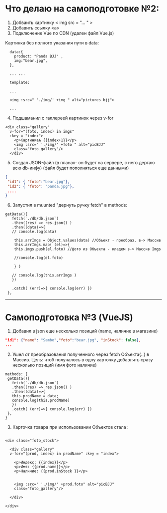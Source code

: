 # Что делаю на самоподготовке №2:

1. Добваить картинку \< img src = "... " >
2. Добавить ссылку \<a>
3. Подключение Vue по CDN (удален файл Vue.js)

Картинка без полного указания пути в data:

```JS
  data:{
    product: "Panda BJJ" ,
    img:"bear.jpg",
  },

  ... ... 

  template:

  ...

  <img :src=" './img/' +img " alt="pictures bjj">

  ...

```

4. Подшаманил с галлереей картинок через v-for

```JS
<div class="gallery"
  v-for="(foto, index) in imgs" 
  :key = "index">
    <p>Картинка№ {{index+1}}</p>
    <img :src=" './img/' +foto " alt="picBJJ"
    class="foto_gallery"/>
  </div>
```

5. Создал JSON-файл (в планах- он будет на сервере, с него дергаю всю db-инфу)
(файл будет пополняться еще данными)

```JSON
{
 "id1": { "foto":"bear.jpg"},
 "id2": { "foto": "panda.jpg"},
 ....
}
```

6. Запустил в muunted "дернуть ручку fetch" в methods:

```JS
getData(){
   fetch(`./db/db.json`)
   .then((res) => res.json() )
   .then((data)=>{
   // console.log(data)

    this.arrImgs = Object.values(data) //Объект - преобраз. в-> Массив
    this.arrImgs.map( (el)=>{
    this.imgs.push(el.foto) //фото из Объекта - кладем в-> Массив Imgs

    //console.log(el.foto)

    } )

   // console.log(this.arrImgs )
   })

   .catch( (err)=>{ console.log(err) })
 },
```

_____


# Самоподготовка №3 (VueJS)

1. Добавил в json еще несколько позиций (name, наличие в магазине)

```JSON
"id1": {"name": "Sambo","foto":"bear.jpg", "inStock": false},
...

```


2. Ушел от преобразования полученного через fetch Объекта{..} в Массив. Цель: чтоб получалось в одну карточку добавлять сразу несколько позиций (имя фото наличие)

```JS
methods: {
 getData(){
   fetch(`./db/db.json`)
   .then((res) => res.json() )
   .then((data)=>{
   this.prodName = data;
   console.log(this.prodName)
   })
   .catch( (err)=>{ console.log(err) })
 },
}

```

3. Карточка товара при использовании Объектов стала :

```JS

<div class="foto_stock">

  <div class="gallery"
  v-for="(prod, index) in prodName" :key = "index">
  
    <p>Индекс: {{index}}</p>
    <p>Имя: {{prod.name}}</p>
    <p>Наличие: {{prod.inStock }}</p>

 
    <img :src=" './img/' +prod.foto" alt="picBJJ"
    class="foto_gallery"/>

  </div>

</div>

```
